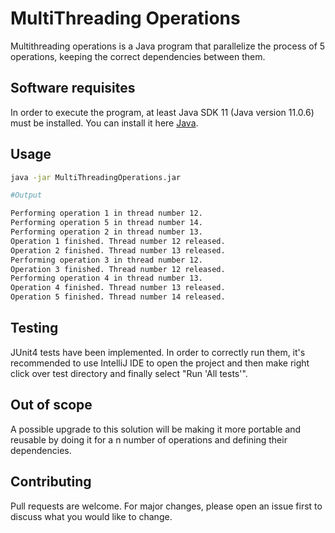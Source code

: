 # MultiThreading Operations

Multithreading operations is a Java program that parallelize the process of 5 operations, keeping the correct dependencies between them.

## Software requisites

In order to execute the program, at least Java SDK 11 (Java version 11.0.6) must be installed. You can install it here [Java](https://www.oracle.com/java/technologies/downloads/).

## Usage

```bash
java -jar MultiThreadingOperations.jar

#Output

Performing operation 1 in thread number 12.
Performing operation 5 in thread number 14.
Performing operation 2 in thread number 13.
Operation 1 finished. Thread number 12 released.
Operation 2 finished. Thread number 13 released.
Performing operation 3 in thread number 12.
Operation 3 finished. Thread number 12 released.
Performing operation 4 in thread number 13.
Operation 4 finished. Thread number 13 released.
Operation 5 finished. Thread number 14 released.

```

## Testing
JUnit4 tests have been implemented. In order to correctly run them, it's recommended to use IntelliJ IDE to open the project and then make right click over test directory and finally select "Run 'All tests'".

## Out of scope
A possible upgrade to this solution will be making it more portable and reusable by doing it for a n number of operations and defining their dependencies.

## Contributing
Pull requests are welcome. For major changes, please open an issue first to discuss what you would like to change.

